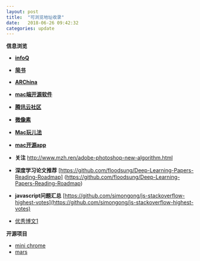 ```yaml
---
layout: post
title:  "可浏览地址收录"
date:   2018-06-26 09:42:32
categories: update
---
```


**信息浏览**

* [**infoQ**](http://www.infoq.com/cn/)
* [**简书**](https://www.jianshu.com/)
* [**ARChina**](http://www.arinchina.com/)
* [**mac端开源软件**](http://opensourcemac.org/)
* [**腾讯云社区**](https://cloud.tencent.com/developer)
* [**微像素**](http://www.zealfilter.com/portal.php)
* [**Mac玩儿法**](https://www.waerfa.com/)
* [**mac开源app**](https://github.com/serhii-londar/open-source-mac-os-apps)

* **关注** http://www.mzh.ren/adobe-photoshop-new-algorithm.html

* **深度学习论文推荐**
	[https://github.com/floodsung/Deep-Learning-Papers-Reading-Roadmap]	(https://github.com/floodsung/Deep-Learning-Papers-Reading-Roadmap)


* **javascript问题汇总**
[https://github.com/simongong/js-stackoverflow-highest-votes](https://github.com/simongong/js-stackoverflow-highest-votes)


* [优秀博文1](https://blog.ibireme.com/)

**开源项目**

* [mini chrome](https://chromium.googlesource.com/chromium/mini_chromium/)
* [mars](https://github.com/Tencent/mars)